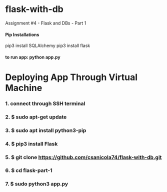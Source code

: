 # flask-with-db
Assignment #4 - Flask and DBs - Part 1


#### Pip Installations
pip3 install SQLAlchemy
pip3 install flask

#### to run app: python app.py


# Deploying App Through Virtual Machine
### 1. connect through SSH terminal
### 2. $ sudo apt-get update
### 3. $ sudo apt install python3-pip
### 4. $ pip3 install Flask
### 5. $ git clone https://github.com/csanicola74/flask-with-db.git
### 6. $ cd flask-part-1
### 7. $ sudo python3 app.py